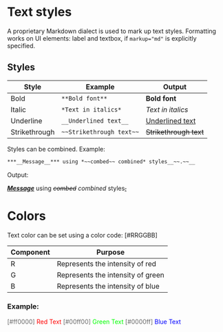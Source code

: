 # Text styles

A proprietary Markdown dialect is used to mark up text styles.
Formatting works on UI elements: label and textbox, if `markup="md"` is explicitly specified.

## Styles

| Style         | Example                  | Output                     |
| ------------- | ------------------------ | -------------------------- |
| Bold          | `**Bold font**`          | **Bold font**              |
| Italic        | `*Text in italics*`      | *Text in italics*          |
| Underline     | `__Underlined text__`    | <ins>Underlined text</ins> |
| Strikethrough | `~~Strikethrough text~~` | ~~Strikethrough text~~     |

Styles can be combined. Example:
```md
***__Message__*** using *~~combed~~ combined* styles__~~.~~__
```
Output:

***<ins>Message</ins>*** using *~~combed~~ combined* styles<ins>~~.~~</ins>

# Colors

Text color can be set using a color code: [#RRGGBB]


| Component | Purpose                           |
| --------- | --------------------------------- |
| R         | Represents the intensity of red   |
| G         | Represents the intensity of green |
| B         | Represents the intensity of blue  |

### Example:

<span style="color: #ff0000">
    <span style="color:rgb(105, 105, 105)">
    [#ff0000]
    </span>Red Text
</span>

<span style="color: #00ff00">
    <span style="color:rgb(105, 105, 105)">
    [#00ff00]
    </span>Green Text
</span>

<span style="color: #0000ff">
    <span style="color:rgb(105, 105, 105)">
    [#0000ff]
    </span>Blue Text
</span>
